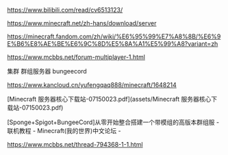 https://www.bilibili.com/read/cv6513123/

https://www.minecraft.net/zh-hans/download/server

https://minecraft.fandom.com/zh/wiki/%E6%95%99%E7%A8%8B/%E6%9E%B6%E8%AE%BE%E6%9C%8D%E5%8A%A1%E5%99%A8?variant=zh

https://www.mcbbs.net/forum-multiplayer-1.html



集群 群组服务器 bungeecord 

https://www.kancloud.cn/yufengqaq888/minecraft/1648214

[Minecraft 服务器核心下载站-07150023.pdf](assets/Minecraft 服务器核心下载站-07150023.pdf)

[Sponge+Spigot+BungeeCord]从零开始整合搭建一个带模组的高版本群组服 - 联机教程 - Minecraft(我的世界)中文论坛 - 

https://www.mcbbs.net/thread-794368-1-1.html

